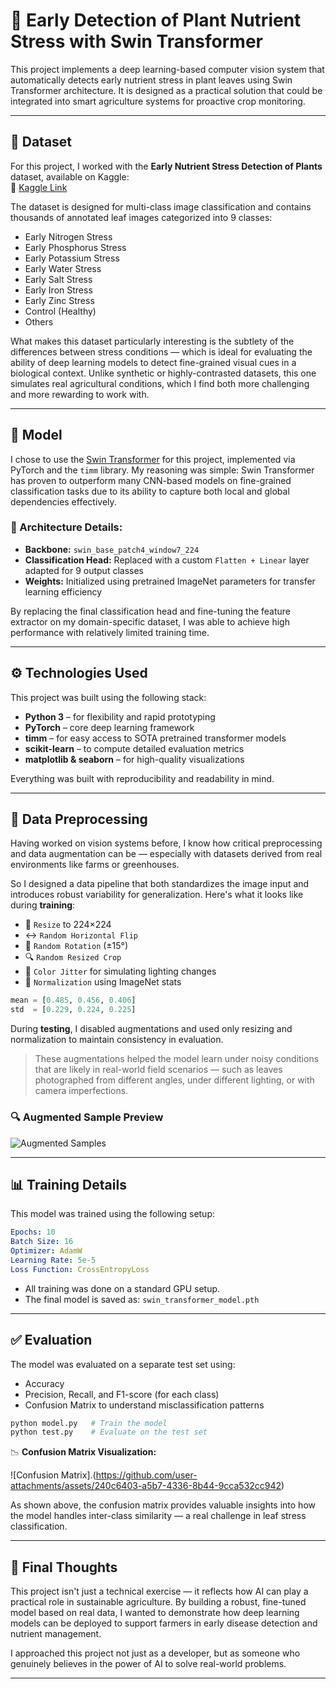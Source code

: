 
# 🌿 Early Detection of Plant Nutrient Stress with Swin Transformer

This project implements a deep learning-based computer vision system that automatically detects early nutrient stress in plant leaves using Swin Transformer architecture. It is designed as a practical solution that could be integrated into smart agriculture systems for proactive crop monitoring.

---

## 📁 Dataset

For this project, I worked with the **Early Nutrient Stress Detection of Plants** dataset, available on Kaggle:  
📎 [Kaggle Link](https://www.kaggle.com/datasets/raiaone/early-nutrient-stress-detection-of-plants)

The dataset is designed for multi-class image classification and contains thousands of annotated leaf images categorized into 9 classes:

- Early Nitrogen Stress  
- Early Phosphorus Stress  
- Early Potassium Stress  
- Early Water Stress  
- Early Salt Stress  
- Early Iron Stress  
- Early Zinc Stress  
- Control (Healthy)  
- Others

What makes this dataset particularly interesting is the subtlety of the differences between stress conditions — which is ideal for evaluating the ability of deep learning models to detect fine-grained visual cues in a biological context. Unlike synthetic or highly-contrasted datasets, this one simulates real agricultural conditions, which I find both more challenging and more rewarding to work with.

---

## 🧠 Model

I chose to use the [Swin Transformer](https://arxiv.org/abs/2103.14030) for this project, implemented via PyTorch and the `timm` library. My reasoning was simple: Swin Transformer has proven to outperform many CNN-based models on fine-grained classification tasks due to its ability to capture both local and global dependencies effectively.

### 🔧 Architecture Details:

- **Backbone:** `swin_base_patch4_window7_224`  
- **Classification Head:** Replaced with a custom `Flatten + Linear` layer adapted for 9 output classes  
- **Weights:** Initialized using pretrained ImageNet parameters for transfer learning efficiency

By replacing the final classification head and fine-tuning the feature extractor on my domain-specific dataset, I was able to achieve high performance with relatively limited training time.

---

## ⚙️ Technologies Used

This project was built using the following stack:

- **Python 3** – for flexibility and rapid prototyping  
- **PyTorch** – core deep learning framework  
- **timm** – for easy access to SOTA pretrained transformer models  
- **scikit-learn** – to compute detailed evaluation metrics  
- **matplotlib & seaborn** – for high-quality visualizations

Everything was built with reproducibility and readability in mind.

---

## 🔁 Data Preprocessing

Having worked on vision systems before, I know how critical preprocessing and data augmentation can be — especially with datasets derived from real environments like farms or greenhouses.

So I designed a data pipeline that both standardizes the image input and introduces robust variability for generalization. Here's what it looks like during **training**:

- 🔄 `Resize` to 224×224  
- ↔️ `Random Horizontal Flip`  
- 🔁 `Random Rotation` (±15°)  
- 🔍 `Random Resized Crop`  
- 🎨 `Color Jitter` for simulating lighting changes  
- 📐 `Normalization` using ImageNet stats

```python
mean = [0.485, 0.456, 0.406]
std  = [0.229, 0.224, 0.225]
```

During **testing**, I disabled augmentations and used only resizing and normalization to maintain consistency in evaluation.

> These augmentations helped the model learn under noisy conditions that are likely in real-world field scenarios — such as leaves photographed from different angles, under different lighting, or with camera imperfections.

### 🔍 Augmented Sample Preview

![Augmented Samples](https://github.com/user-attachments/assets/175695fe-d01c-41c5-a6d8-779c86dc35c6)

---

## 📊 Training Details

This model was trained using the following setup:

```yaml
Epochs: 10
Batch Size: 16
Optimizer: AdamW
Learning Rate: 5e-5
Loss Function: CrossEntropyLoss
```

- All training was done on a standard GPU setup.
- The final model is saved as: `swin_transformer_model.pth`

---

## ✅ Evaluation

The model was evaluated on a separate test set using:

- Accuracy  
- Precision, Recall, and F1-score (for each class)
- Confusion Matrix to understand misclassification patterns

```bash
python model.py   # Train the model
python test.py    # Evaluate on the test set
```

📉 **Confusion Matrix Visualization:**

![Confusion Matrix].(https://github.com/user-attachments/assets/240c6403-a5b7-4336-8b44-9cca532cc942)

As shown above, the confusion matrix provides valuable insights into how the model handles inter-class similarity — a real challenge in leaf stress classification.

---

## 💬 Final Thoughts

This project isn't just a technical exercise — it reflects how AI can play a practical role in sustainable agriculture. By building a robust, fine-tuned model based on real data, I wanted to demonstrate how deep learning models can be deployed to support farmers in early disease detection and nutrient management.

I approached this project not just as a developer, but as someone who genuinely believes in the power of AI to solve real-world problems.

---
